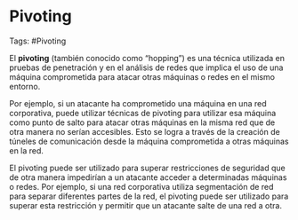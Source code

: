 # Pivoting

Tags: #Pivoting 

El **pivoting** (también conocido como “hopping”) es una técnica utilizada en pruebas de penetración y en el análisis de redes que implica el uso de una máquina comprometida para atacar otras máquinas o redes en el mismo entorno.

Por ejemplo, si un atacante ha comprometido una máquina en una red corporativa, puede utilizar técnicas de pivoting para utilizar esa máquina como punto de salto para atacar otras máquinas en la misma red que de otra manera no serían accesibles. Esto se logra a través de la creación de túneles de comunicación desde la máquina comprometida a otras máquinas en la red.

El pivoting puede ser utilizado para superar restricciones de seguridad que de otra manera impedirían a un atacante acceder a determinadas máquinas o redes. Por ejemplo, si una red corporativa utiliza segmentación de red para separar diferentes partes de la red, el pivoting puede ser utilizado para superar esta restricción y permitir que un atacante salte de una red a otra.

